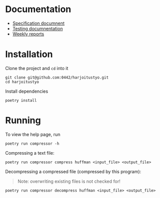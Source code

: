 # Documentation

- [Specification documnent](/docs/specification.md)
- [Testing documnentation](/docs/testing.md)
- [Weekly reports](/docs/weekly-reports/)

# Installation

Clone the project and `cd` into it

```shell
git clone git@github.com:0442/harjoitustyo.git
cd harjoitustyo
```

Install dependencies

```shell
poetry install
```

# Running
To view the help page, run
```shell
poetry run compressor -h
```
Compressing a text file:
```shell
poetry run compressor compress huffman <input_file> <output_file>
```

Decompressing a compressed file (compressed by this program):
> Note: overwriting existing files is not checked for!
```shell
poetry run compressor decompress huffman <input_file> <output_file>
```
